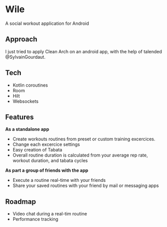 # Wile

A social workout application for Android

## Approach

I just tried to apply Clean Arch on an android app, with the help of talended @SylvainGourdaut.

## Tech

* Kotlin coroutines
* Room
* Hilt
* Websockets

## Features

**As a standalone app**
* Create workouts routines from preset or custom training excercices.
* Change each excercice settings
* Easy creation of Tabata
* Overall routine duration is calculated from your average rep rate, workout duration, and tabata cycles

**As part a group of friends with the app**
* Execute a routine real-time with your friends
* Share your saved routines with your friend by mail or messaging apps

## Roadmap

* Video chat during a real-tim routine
* Performance tracking
